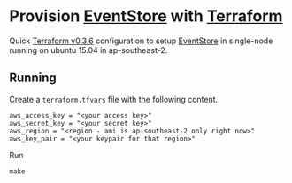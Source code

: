 # Provision [EventStore](https://geteventstore.com) with [Terraform](https://www.terraform.io/)

Quick [Terraform v0.3.6](https://www.terraform.io/) configuration to setup [EventStore](https://geteventstore.com) in single-node running on ubuntu 15.04 in ap-southeast-2.

## Running 

Create a ```terraform.tfvars``` file with the following content.

```
aws_access_key = "<your access key>"
aws_secret_key = "<your secret key>"
aws_region = "<region - ami is ap-southeast-2 only right now>"
aws_key_pair = "<your keypair for that region>"
```


Run 

```
make
```
